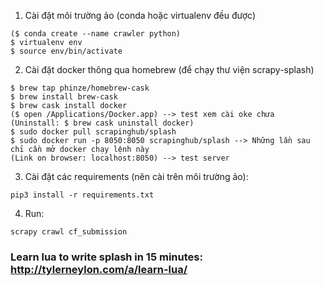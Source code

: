 1. Cài đặt môi trường ảo (conda hoặc virtualenv đều được)
```
($ conda create --name crawler python) 
$ virtualenv env
$ source env/bin/activate
```
2. Cài đặt docker thông qua homebrew (để chạy thư viện scrapy-splash)
```
$ brew tap phinze/homebrew-cask
$ brew install brew-cask
$ brew cask install docker
($ open /Applications/Docker.app) --> test xem cài oke chưa
(Uninstall: $ brew cask uninstall docker)
$ sudo docker pull scrapinghub/splash
$ sudo docker run -p 8050:8050 scrapinghub/splash --> Những lần sau chỉ cần mở docker chạy lệnh này
(Link on browser: localhost:8050) --> test server
```
3. Cài đặt các requirements (nên cài trên môi trường ảo):
```
pip3 install -r requirements.txt
```
4. Run:
```
scrapy crawl cf_submission
```
### Learn lua to write splash in 15 minutes: http://tylerneylon.com/a/learn-lua/

